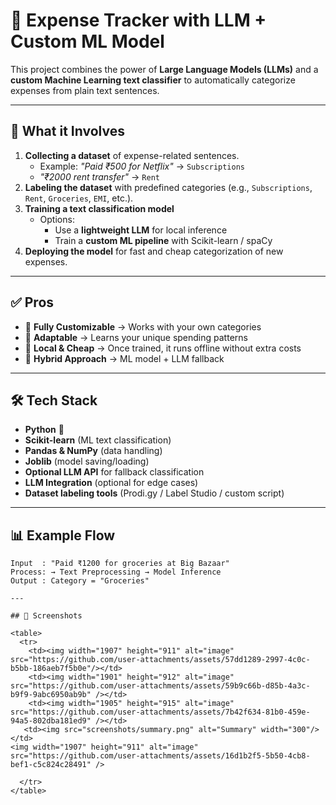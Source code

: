 # 💸 Expense Tracker with LLM + Custom ML Model

This project combines the power of **Large Language Models (LLMs)** and a **custom Machine Learning text classifier** to automatically categorize expenses from plain text sentences.  

---

## 🚀 What it Involves
1. **Collecting a dataset** of expense-related sentences.  
   - Example: *"Paid ₹500 for Netflix"* → `Subscriptions`  
   - *"₹2000 rent transfer"* → `Rent`  
2. **Labeling the dataset** with predefined categories (e.g., `Subscriptions`, `Rent`, `Groceries`, `EMI`, etc.).  
3. **Training a text classification model**  
   - Options: 
     - Use a **lightweight LLM** for local inference  
     - Train a **custom ML pipeline** with Scikit-learn / spaCy 
4. **Deploying the model** for fast and cheap categorization of new expenses.

---

## ✅ Pros
- 🔹 **Fully Customizable** → Works with your own categories  
- 🔹 **Adaptable** → Learns your unique spending patterns  
- 🔹 **Local & Cheap** → Once trained, it runs offline without extra costs  
- 🔹 **Hybrid Approach** → ML model + LLM fallback  

---

## 🛠️ Tech Stack
- **Python** 🐍  
- **Scikit-learn** (ML text classification)  
- **Pandas & NumPy** (data handling)  
- **Joblib** (model saving/loading)  
- **Optional LLM API** for fallback classification
- **LLM Integration** (optional for edge cases)
- **Dataset labeling tools** (Prodi.gy / Label Studio / custom script)

---

## 📊 Example Flow
```text
Input  : "Paid ₹1200 for groceries at Big Bazaar"
Process: → Text Preprocessing → Model Inference  
Output : Category = "Groceries"

---

## 📸 Screenshots

<table>
  <tr>
    <td><img width="1907" height="911" alt="image" src="https://github.com/user-attachments/assets/57dd1289-2997-4c0c-b5bb-186aeb7f5b0e"/></td>
    <td><img width="1901" height="912" alt="image" src="https://github.com/user-attachments/assets/59b9c66b-d85b-4a3c-b9f9-9abc6950ab9b" /></td>
    <td><img width="1905" height="915" alt="image" src="https://github.com/user-attachments/assets/7b42f634-81b0-459e-94a5-802dba181ed9" /></td>
   <td><img src="screenshots/summary.png" alt="Summary" width="300"/></td>
<img width="1907" height="911" alt="image" src="https://github.com/user-attachments/assets/16d1b2f5-5b50-4cb8-bef1-c5c824c28491" />

  </tr>
</table>

